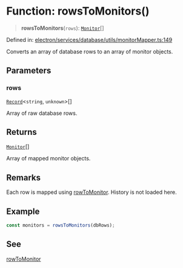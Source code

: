 # Function: rowsToMonitors()

> **rowsToMonitors**(`rows`): [`Monitor`](../../../../../../shared/types/interfaces/Monitor.md)[]

Defined in: [electron/services/database/utils/monitorMapper.ts:149](https://github.com/Nick2bad4u/Uptime-Watcher/blob/8a1973382d5fe14c52996ecda381894eb7ecd4a6/electron/services/database/utils/monitorMapper.ts#L149)

Converts an array of database rows to an array of monitor objects.

## Parameters

### rows

[`Record`](https://www.typescriptlang.org/docs/handbook/utility-types.html#recordkeys-type)\<`string`, `unknown`\>[]

Array of raw database rows.

## Returns

[`Monitor`](../../../../../../shared/types/interfaces/Monitor.md)[]

Array of mapped monitor objects.

## Remarks

Each row is mapped using [rowToMonitor](rowToMonitor.md). History is not loaded here.

## Example

```typescript
const monitors = rowsToMonitors(dbRows);
```

## See

[rowToMonitor](rowToMonitor.md)
